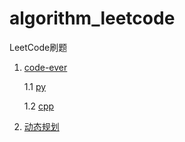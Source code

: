 # algorithm_leetcode
LeetCode刷题

1. [code-ever](code-ever) 
 
   1.1 [py](code-ever/py) 
 
   1.2 [cpp](code-ever/cpp) 

2. [动态规划](动态规划)